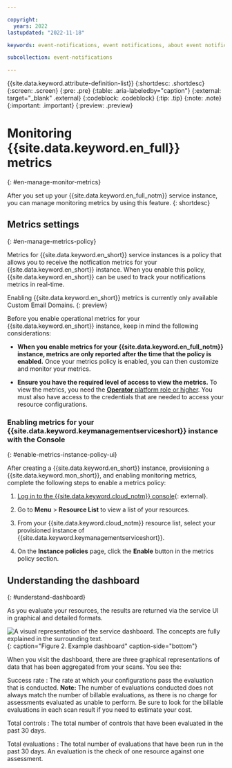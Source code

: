 ```yaml
---

copyright:
  years: 2022
lastupdated: "2022-11-18"

keywords: event-notifications, event notifications, about event notifications, data security, compliance, data security and compliance, ciphers

subcollection: event-notifications

---
```


{{site.data.keyword.attribute-definition-list}}
{:shortdesc: .shortdesc}
{:screen: .screen}
{:pre: .pre}
{:table: .aria-labeledby="caption"}
{:external: target="_blank" .external}
{:codeblock: .codeblock}
{:tip: .tip}
{:note: .note}
{:important: .important}
{:preview: .preview}

# Monitoring {{site.data.keyword.en_full}} metrics
{: #en-manage-monitor-metrics}

After you set up your {{site.data.keyword.en_full_notm}} service
instance, you can manage monitoring metrics by using this feature.
{: shortdesc}

## Metrics settings
{: #en-manage-metrics-policy}

Metrics for {{site.data.keyword.en_short}} service instances is
a policy that allows you to receive the notfication metrics for your
{{site.data.keyword.en_short}} instance. When you enable this
policy, {{site.data.keyword.en_short}} can be used to track your notifications metrics in real-time.

Enabling {{site.data.keyword.en_short}} metrics is currently only available
Custom Email Domains.
{: preview}

Before you enable operational metrics for your
{{site.data.keyword.en_short}} instance, keep in mind the
following considerations:

- **When you enable metrics for your {{site.data.keyword.en_full_notm}} instance, metrics are only reported after the time that the policy is enabled.**
    Once your metrics policy is enabled, you can then customize and monitor your metrics.

- **Ensure you have the required level of access to view the metrics.**
    To view the metrics, you need the [**Operator** platform role or higher]({[link]}-access-management). You must also have access to the credentials that are needed to access your resource configurations.

### Enabling metrics for your {{site.data.keyword.keymanagementserviceshort}} instance with the Console
{: #enable-metrics-instance-policy-ui}

After creating a {{site.data.keyword.en_short}} instance,
provisioning a {{site.data.keyword.mon_short}}, and enabling monitoring metrics,
complete the following steps to enable a metrics policy:

1. [Log in to the {{site.data.keyword.cloud_notm}} console](/login/){: external}.

2. Go to **Menu** &gt; **Resource List** to view a list of your resources.

3. From your {{site.data.keyword.cloud_notm}} resource list, select your
    provisioned instance of {{site.data.keyword.keymanagementserviceshort}}.

4. On the **Instance policies** page, click the **Enable** button
    in the metrics policy section.


## Understanding the dashboard
{: #understand-dashboard}

As you evaluate your resources, the results are returned via the service UI in graphical and detailed formats.

![A visual representation of the service dashboard. The concepts are fully explained in the surrounding text.](images/dashboard.svg){: caption="Figure 2. Example dashboard" caption-side="bottom"}

When you visit the dashboard, there are three graphical representations of data that has been aggregated from your scans. You see the:

Success rate
:   The rate at which your configurations pass the evaluation that is conducted. **Note:** The number of evaluations conducted does not always match the number of billable evaluations, as there is no charge for assessments evaluated as unable to perform. Be sure to look for the billable evaluations in each scan result if you need to estimate your cost.

Total controls
:   The total number of controls that have been evaluated in the past 30 days.

Total evaluations
:   The total number of evaluations that have been run in the past 30 days. An evaluation is the check of one resource against one assessment.
